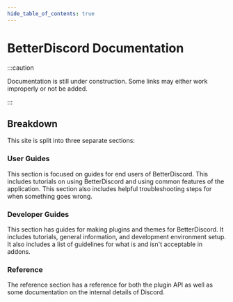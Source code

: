 ```yaml
---
hide_table_of_contents: true
---
```


# BetterDiscord Documentation

:::caution

Documentation is still under construction. Some links may either work improperly or not be added.

:::

## Breakdown

This site is split into three separate sections:

### User Guides

This section is focused on guides for end users of BetterDiscord. This includes tutorials on using BetterDiscord and using common features of the application. This section also includes helpful troubleshooting steps for when something goes wrong.

### Developer Guides

This section has guides for making plugins and themes for BetterDiscord. It includes tutorials, general information, and development environment setup. It also includes a list of guidelines for what is and isn't acceptable in addons.

### Reference

The reference section has a reference for both the plugin API as well as some documentation on the internal details of Discord.